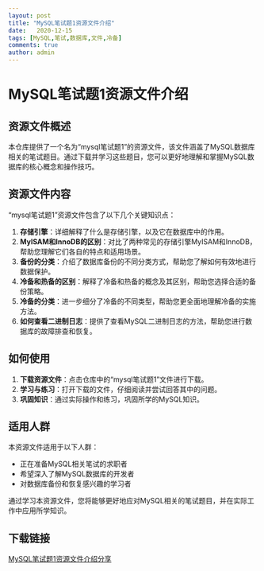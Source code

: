 ```yaml
---
layout: post
title: "MySQL笔试题1资源文件介绍"
date:   2020-12-15
tags: [MySQL,笔试,数据库,文件,冷备]
comments: true
author: admin
---
```

# MySQL笔试题1资源文件介绍

## 资源文件概述

本仓库提供了一个名为“mysql笔试题1”的资源文件，该文件涵盖了MySQL数据库相关的笔试题目。通过下载并学习这些题目，您可以更好地理解和掌握MySQL数据库的核心概念和操作技巧。

## 资源文件内容

“mysql笔试题1”资源文件包含了以下几个关键知识点：

1. **存储引擎**：详细解释了什么是存储引擎，以及它在数据库中的作用。
2. **MyISAM和InnoDB的区别**：对比了两种常见的存储引擎MyISAM和InnoDB，帮助您理解它们各自的特点和适用场景。
3. **备份的分类**：介绍了数据库备份的不同分类方式，帮助您了解如何有效地进行数据保护。
4. **冷备和热备的区别**：解释了冷备和热备的概念及其区别，帮助您选择合适的备份策略。
5. **冷备的分类**：进一步细分了冷备的不同类型，帮助您更全面地理解冷备的实施方法。
6. **如何查看二进制日志**：提供了查看MySQL二进制日志的方法，帮助您进行数据库的故障排查和恢复。

## 如何使用

1. **下载资源文件**：点击仓库中的“mysql笔试题1”文件进行下载。
2. **学习与练习**：打开下载的文件，仔细阅读并尝试回答其中的问题。
3. **巩固知识**：通过实际操作和练习，巩固所学的MySQL知识。

## 适用人群

本资源文件适用于以下人群：

- 正在准备MySQL相关笔试的求职者
- 希望深入了解MySQL数据库的开发者
- 对数据库备份和恢复感兴趣的学习者

通过学习本资源文件，您将能够更好地应对MySQL相关的笔试题目，并在实际工作中应用所学知识。

## 下载链接

[MySQL笔试题1资源文件介绍分享](https://pan.quark.cn/s/2f6382968777)